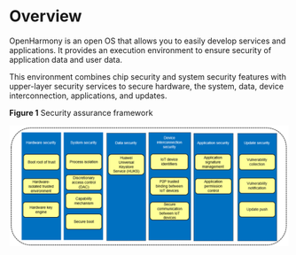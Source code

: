 # Overview<a name="EN-US_TOPIC_0000001052530786"></a>

OpenHarmony is an open OS that allows you to easily develop services and applications. It provides an execution environment to ensure security of application data and user data.

This environment combines chip security and system security features with upper-layer security services to secure hardware, the system, data, device interconnection, applications, and updates.

**Figure  1**  Security assurance framework<a name="fig1045114523114"></a>  


![](figures/en-us_image_0000001054058325.png)

